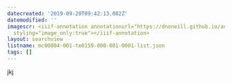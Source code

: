 ```yaml
---
datecreated: '2019-09-20T09:42:13.082Z'
datemodified: ''
imagescr: <iiif-annotation annotationurl="https://dnoneill.github.io/annotate/annotations/ec9cd73e-db8a-11e9-90a9-82c608f279cf.json"
  styling="image_only:true"></iiif-annotation>
layout: searchview
listname: mc00084-001-te0159-000-001-0001-list.json
tags: []
---
```

jkj